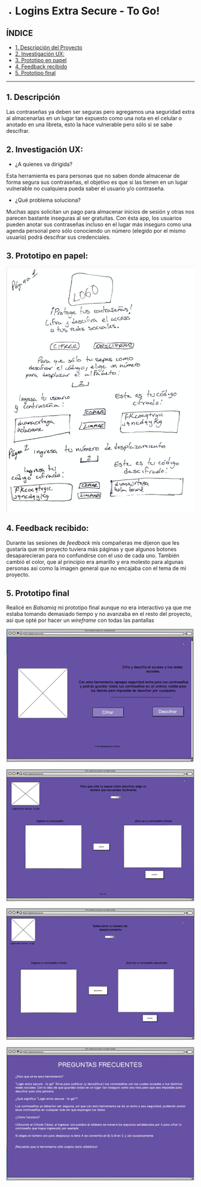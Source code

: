 * # Logins Extra Secure - To Go! 

## ÍNDICE

* [1. Descripción del Proyecto](#1-descripción)
* [2. Investigación UX:](#2-investigación-ux)
* [3. Prototipo en papel](#3-prototipo-en-papel)
* [4. Feedback recibido](#4-feedback-recibido)
* [5. Prototipo final](#5-prototipo-final)
***

## 1. Descripción

Las contraseñas ya deben ser seguras pero agregamos una seguridad extra al almacenarlas en un lugar tan expuesto como una nota en el celular o anotado en una libreta, esto la hace vulnerable pero sólo si se sabe descifrar.

## 2. Investigación UX:


* ¿A quienes va dirigida?

Esta herramienta es para personas que no saben donde almacenar de forma segura sus contraseñas, el objetivo es que si las tienen en un lugar vulnerable no cualquiera pueda saber el usuario y/o contraseña.

* ¿Qué problema soluciona?

Muchas apps solicitan un pago para almacenar inicios de sesión y otras nos parecen bastante inseguras al ser gratuitas. Con ésta app, los usuarios pueden anotar sus contraseñas incluso en el lugar más inseguro como una agenda personal pero sólo conociendo un número (elegido por el mismo usuario) podrá descifrar sus credenciales.

## 3. Prototipo en papel:

![sketch](/images/sketch.png "sketch")

## 4. Feedback recibido:

Durante las sesiones de _feedback_ mis compañeras me dijeron que les gustaría que mi proyecto tuviera más páginas y que algunos botones desaparecieran para no confundirse con el uso de cada uno. También cambió el color, que al principio era amarillo y era molesto para algunas personas asi como la imagen general que no encajaba con el tema de mi proyecto.

## 5. Prototipo final

Realicé en _Balsamiq_ mi prototipo final aunque no era interactivo ya que me estaba tomando demasiado tiempo y no avanzaba en el resto del proyecto, así que opté por hacer un _wireframe_ con todas las pantallas 

![Prototipo-final](/images/first_page_wireframe.png "primera página") 

![Prototipo-final1](/images/second_page_wireframe.png) 

![Prototipo-final2](/images/third_page_wireframe.png)

![Prototipo-final3](images/FAQS.png)  


